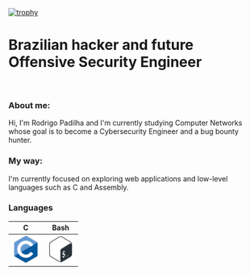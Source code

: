 [![trophy](https://github-profile-trophy.vercel.app/?username=pad1ryoshi&title=Stars,Followers,Commits,Repositories,MultipleLang,PullReques,Experience&theme=onedark)](https://github.com/ryo-ma/github-profile-trophy)

# Brazilian hacker and future Offensive Security Engineer
<br>

### About me:

Hi, I'm Rodrigo Padilha and I'm currently studying Computer Networks whose goal is to become a Cybersecurity Engineer and a bug bounty hunter.

### My way:

I'm currently focused on exploring web applications and low-level languages such as C and Assembly.

### Languages

| C | Bash |
| ---- | ---- |
| <img src="https://github.com/devicons/devicon/blob/master/icons/c/c-original.svg" title="C"  alt="C" width="55" height="55"/> | <img src="https://github.com/devicons/devicon/blob/master/icons/bash/bash-original.svg" title="Bash" alt="Bash" width="55" height="55"/> |
